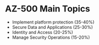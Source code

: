 # AZ-500 Main Topics

- Implement platform protection (35-40%)
- Secure Data and Applications (25-30%)
- Identity and Access (20-25%)
- Manage Security Operations (15-20%)

